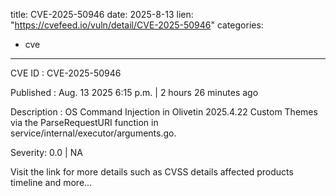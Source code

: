  
title: CVE-2025-50946
date: 2025-8-13
lien: "https://cvefeed.io/vuln/detail/CVE-2025-50946"
categories:
  - cve
---

CVE ID : CVE-2025-50946

Published :  Aug. 13
2025
6:15 p.m. | 2 hours
26 minutes ago

Description : OS Command Injection in Olivetin 2025.4.22 Custom Themes via the ParseRequestURI function in service/internal/executor/arguments.go.

Severity: 0.0 | NA

Visit the link for more details
such as CVSS details
affected products
timeline
and more...
